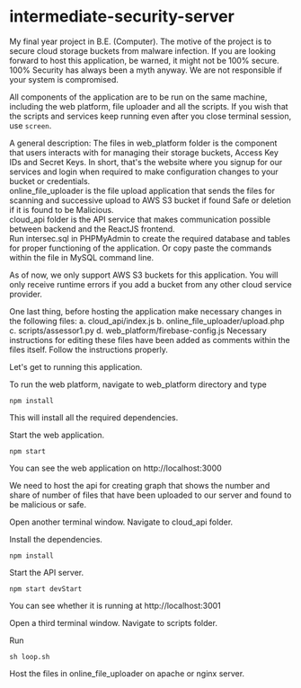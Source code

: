 # intermediate-security-server
My final year project in B.E. (Computer). The motive of the project is to secure cloud storage buckets from malware infection.
If you are looking forward to host this application, be warned, it might not be 100% secure. 100% Security has always been a myth anyway. 
We are not responsible if your system is compromised.

All components of the application are to be run on the same machine, including the web platform, file uploader and all the scripts.
If you wish that the scripts and services keep running even after you close terminal session, use ```screen```.

A general description:
The files in web_platform folder is the component that users interacts with for managing their storage buckets, Access Key IDs and Secret Keys. In short, that's the website where you signup for our services and login when required to make configuration changes to your bucket or credentials.<br />
online_file_uploader is the file upload application that sends the files for scanning and successive upload to AWS S3 bucket if found Safe or deletion if it is found to be Malicious.<br />
cloud_api folder is the API service that makes communication possible between backend and the ReactJS frontend.<br />
Run intersec.sql in PHPMyAdmin to create the required database and tables for proper functioning of the application. Or copy paste the commands within the file in MySQL command line.

As of now, we only support AWS S3 buckets for this application. You will only receive runtime errors if you add a bucket from any other cloud service provider.

One last thing, before hosting the application make necessary changes in the following files:
a. cloud_api/index.js
b. online_file_uploader/upload.php
c. scripts/assessor1.py
d. web_platform/firebase-config.js
Necessary instructions for editing these files have been added as comments within the files itself. Follow the instructions properly.

Let's get to running this application.

To run the web platform, navigate to web_platform directory and type
```
npm install
```

This will install all the required dependencies.

Start the web application.
```
npm start
```

You can see the web application on http://localhost:3000

We need to host the api for creating graph that shows the number and share of number of files that have been uploaded to our server and found to be malicious or safe.

Open another terminal window.
Navigate to cloud_api folder.

Install the dependencies.
```
npm install
```

Start the API server.
```
npm start devStart
```

You can see whether it is running at http://localhost:3001

Open a third terminal window.
Navigate to scripts folder.

Run
```
sh loop.sh
```

Host the files in online_file_uploader on apache or nginx server.
